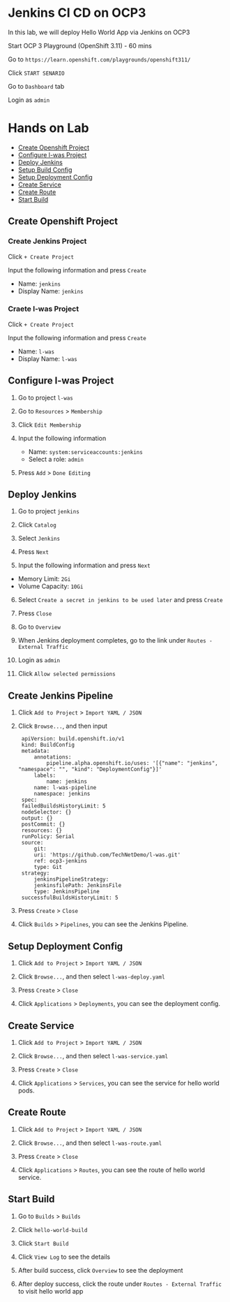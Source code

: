 # Jenkins CI CD on OCP3

In this lab, we will deploy Hello World App via Jenkins on OCP3

Start OCP 3 Playground (OpenShift 3.11) - 60 mins

Go to `https://learn.openshift.com/playgrounds/openshift311/`

Click `START SENARIO`

Go to `Dashboard` tab

Login as `admin`


# Hands on Lab
- [Create Openshift Project](#create-openshift-project)
- [Configure l-was Project](#configure-l\-was-project)
- [Deploy Jenkins](#deploy-jenkins)
- [Setup Build Config](#setup-build-config)
- [Setup Deployment Config](#setup-deployment-config)
- [Create Service](#create-service)
- [Create Route](#create-route)
- [Start Build](#start-build)


## Create Openshift Project

### Create Jenkins Project

Click `+ Create Project`

Input the following information and press `Create` 
- Name: `jenkins`
- Display Name: `jenkins`

### Craete l-was Project

Click `+ Create Project`

Input the following information and press `Create` 
- Name: `l-was`
- Display Name: `l-was`


## Configure l-was Project

1. Go to project `l-was`

2. Go to `Resources` > `Membership`

3. Click `Edit Membership`

4. Input the following information
    - Name: `system:serviceaccounts:jenkins`
    - Select a role: `admin`

5. Press `Add` > `Done Editing`


## Deploy Jenkins

1. Go to project `jenkins`

2. Click `Catalog`

3. Select `Jenkins`

4. Press `Next`

5. Input the following information and press `Next` 
  - Memory Limit: `2Gi`
  - Volume Capacity: `10Gi`
  
6. Select `Create a secret in jenkins to be used later` and press `Create`

7. Press `Close`

8. Go to `Overview`

9. When Jenkins deployment completes, go to the link under `Routes - External Traffic`

10. Login as `admin`

11. Click `Allow selected permissions`


## Create Jenkins Pipeline

1. Click `Add to Project` > `Import YAML / JSON`

2. Click `Browse...`, and then input 
        
        apiVersion: build.openshift.io/v1
        kind: BuildConfig
        metadata:
            annotations:
                pipeline.alpha.openshift.io/uses: '[{"name": "jenkins", "namespace": "", "kind": "DeploymentConfig"}]'
            labels:
                name: jenkins
            name: l-was-pipeline
            namespace: jenkins
        spec:
        failedBuildsHistoryLimit: 5
        nodeSelector: {}
        output: {}
        postCommit: {}
        resources: {}
        runPolicy: Serial
        source:
            git:
            uri: 'https://github.com/TechNetDemo/l-was.git'
            ref: ocp3-jenkins
            type: Git
        strategy:
            jenkinsPipelineStrategy:
            jenkinsfilePath: JenkinsFile
            type: JenkinsPipeline
        successfulBuildsHistoryLimit: 5

3. Press `Create` > `Close`

4. Click `Builds` > `Pipelines`, you can see the Jenkins Pipeline.


## Setup Deployment Config

1. Click `Add to Project` > `Import YAML / JSON`

2. Click `Browse...`, and then select `l-was-deploy.yaml`

3. Press `Create` > `Close`

4. Click `Applications` > `Deployments`, you can see the deployment config.


## Create Service

1. Click `Add to Project` > `Import YAML / JSON`

2. Click `Browse...`, and then select `l-was-service.yaml`

3. Press `Create` > `Close`

4. Click `Applications` > `Services`, you can see the service for hello world pods.


## Create Route

1. Click `Add to Project` > `Import YAML / JSON`

2. Click `Browse...`, and then select `l-was-route.yaml`

3. Press `Create` > `Close`

4. Click `Applications` > `Routes`, you can see the route of hello world service.


## Start Build

1. Go to `Builds` > `Builds`

2. Click `hello-world-build`

3. Click `Start Build`

4. Click `View Log` to see the details

5. After build success, click `Overview` to see the deployment

6. After deploy success, click the route under `Routes - External Traffic` to visit hello world app



